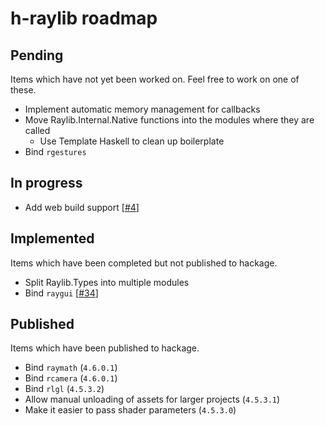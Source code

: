 # h-raylib roadmap

## Pending

Items which have not yet been worked on. Feel free to work on one of these.

- Implement automatic memory management for callbacks
- Move Raylib.Internal.Native functions into the modules where they are called
  - Use Template Haskell to clean up boilerplate
- Bind `rgestures`

## In progress

- Add web build support \[[#4](https://github.com/Anut-py/h-raylib/issues/4)\]

## Implemented

Items which have been completed but not published to hackage.

- Split Raylib.Types into multiple modules
- Bind `raygui` \[[#34](https://github.com/Anut-py/h-raylib/issues/34)\]

## Published

Items which have been published to hackage.

- Bind `raymath` (`4.6.0.1`)
- Bind `rcamera` (`4.6.0.1`)
- Bind `rlgl` (`4.5.3.2`)
- Allow manual unloading of assets for larger projects (`4.5.3.1`)
- Make it easier to pass shader parameters (`4.5.3.0`)
